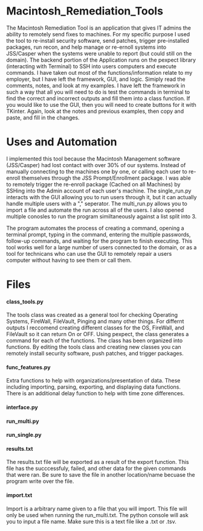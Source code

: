 # Macintosh_Remediation_Tools

The Macintosh Remediation Tool is an application that gives IT admins the ability to remotely send fixes to machines. For my specific purpose I used the tool to re-install security software, send patches, trigger pre-installed packages, run recon, and help manage or re-ernoll systems into JSS/Casper when the systems were unable to report (but could still on the domain). The backend portion of the Application runs on the pexpect library (interacting with Terminal) to SSH into users computers and execute commands. I have taken out most of the functions/information relate to my employer, but I have left the framework, GUI, and logic. Simiply read the comments, notes, and look at my examples. I have left the framework in such a way that all you will need to do is test the commands in terminal to find the correct and incorrect outputs and fill them into a class function. If you would like to use the GUI, then you will need to create buttons for it with TKinter. Again, look at the notes and previous examples, then copy and paste, and fill in the changes. 

# Uses and Automation

I implemented this tool because the Macintosh Management software (JSS/Casper) had lost contact with over 30% of our systems. Instead of manually connecting to the machines one by one, or calling each user to re-enroll themselves through the JSS Prompt/Enrollment package. I was able to remotely trigger the re-enroll package (Cached on all Machines) by SSHing into the Admin account of each user's machine. The single_run.py interacts with the GUI allowing you to run users through it, but it can actually handle multiple users with a "," seperator. The multi_run.py allows you to import a file and automate the run across all of the users. I also opened multiple conosles to run the program similtaneously against a list split into 3. 

The program automates the process of creating a command, opening a terminal prompt, typing in the command, entering the multiple passwords, follow-up commands, and waiting for the program to finish executing. This tool works well for a large number of users connected to the domain, or as a tool for technicans who can use the GUI to remotely repair a users computer without having to see them or call them. 

# Files

#### class_tools.py

The tools class was created as a general tool for checking Operating Systems, FireWall, FileVault, Pinging and many other things. For differnt outputs I reccomend creating different classes for the OS, FireWall, and FileVault so it can return On or OFF. Using pexpect, the class generates a command for each of the functions. The class has been organized into functions. By editing the tools class and creating new classes you can remotely install security software, push patches, and trigger packages.

#### func_features.py

Extra functions to help with organizations/presentation of data. These including importing, parsing, exporting, and displaying data functions. There is an additional delay function to help with time zone differences.

#### interface.py
#### run_multi.py



#### run_single.py



#### results.txt

The results.txt file will be exported as a result of the export function. This file has the succcessfuly, failed, and other data for the given commands that were ran. Be sure to save the file in another location/name becuase the program write over the file.

#### import.txt

Import is a arbitrary name given to a file that you will import. This file will only be used when running the run_multi.txt. The python console will ask you to input a file name. Make sure this is a text file like a .txt or .tsv. 


